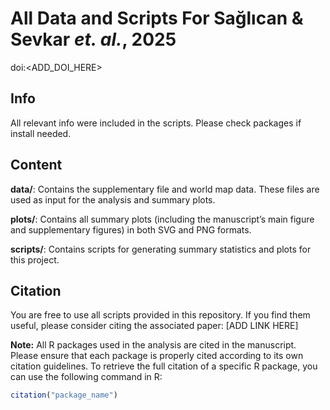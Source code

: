 # All Data and Scripts For Sağlıcan & Sevkar _et. al._, 2025

doi:<ADD_DOI_HERE>

## Info

All relevant info were included in the scripts. Please check packages if install needed.

## Content

**data/**: Contains the supplementary file and world map data. These files are used as input for the analysis and summary plots.

**plots/**: Contains all summary plots (including the manuscript’s main figure and supplementary figures) in both SVG and PNG formats.

**scripts/**: Contains scripts for generating summary statistics and plots for this project.

## Citation

You are free to use all scripts provided in this repository. If you find them useful, please consider citing the associated paper: [ADD LINK HERE]

**Note:** All R packages used in the analysis are cited in the manuscript. Please ensure that each package is properly cited according to its own citation guidelines. To retrieve the full citation of a specific R package, you can use the following command in R:

```r
citation("package_name")
```
